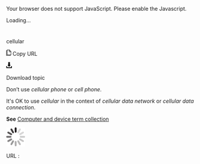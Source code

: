 ﻿Your browser does not support JavaScript. Please enable the Javascript.

Loading...

# 

cellular

![Copy URL](media/cellular/Copy.png)
Copy URL

![Download](media/cellular/Download.png)

Download topic

Don’t use *cellular phone* or *cell phone*. 

It's OK to use *cellular* in the context of *cellular data network* or *cellular data connection*.

**See** [Computer and device term collection](https://worldready.cloudapp.net/Styleguide/Read?id=2700&topicid=26597)

![In progress](media/cellular/activity-large.gif)

URL :
